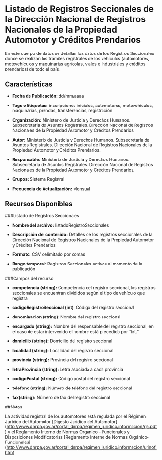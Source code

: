 Listado de Registros Seccionales de la Dirección Nacional de Registros Nacionales de la Propiedad Automotor y Créditos Prendarios
=================================================================================================================================

En este cuerpo de datos se detallan los datos de los Registros Seccionales donde se realizan los trámites registrales de los vehículos (automotores, motovehículos y maquinarias agrícolas, viales e industriales y créditos prendarios) de todo el país.

Características
---------------

-	**Fecha de Publicación:** dd/mm/aaaa

-	**Tags o Etiquetas:** inscripciones iniciales, automotores, motovehículos, maquinarias, prendas, transferencias, registración

-	**Organización:** Ministerio de Justicia y Derechos Humanos. Subsecretaría de Asuntos Registrales. Dirección Nacional de Registros Nacionales de la Propiedad Automotor y Créditos Prendarios.

-	**Autor:** Ministerio de Justicia y Derechos Humanos. Subsecretaría de Asuntos Registrales. Dirección Nacional de Registros Nacionales de la Propiedad Automotor y Créditos Prendarios.

-	**Responsable:** Ministerio de Justicia y Derechos Humanos. Subsecretaría de Asuntos Registrales. Dirección Nacional de Registros Nacionales de la Propiedad Automotor y Créditos Prendarios.

-	**Grupos:** Sistema Registral

-	**Frecuencia de Actualización:** Mensual

Recursos Disponibles
--------------------

###Listado de Registros Seccionales

-	**Nombre del archivo:** listadoRegistroSeccionales

-	**Descripción del contenido:** Detalles de los registros seccionales de la Dirección Nacional de Registros Nacionales de la Propiedad Automotor y Créditos Prendarios

-	**Formato:** CSV delimitado por comas

-	**Rango temporal:** Registros Seccionales activos al momento de la publicación

###Campos del recurso

-	**competencia (string):** Competencia del registro seccional, los registros seccionales se encuentran divididos según el tipo de vehículo que registra

-	**codigoRegistroSeccional (int):** Código del registro seccional

-	**denominacion (string):** Nombre del registro seccional

-	**encargado (string):** Nombre del responsable del registro seccional, en el caso de estar intervenido el nombre está precedido por “Int.”

-	**domicilio (string):** Domicilio del registro seccional

-	**localidad (string):** Localidad del registro seccional 

-	**provincia (string):** Provincia del registro seccional 

-	**letraProvincia (string):** Letra asociada a cada provincia

-	**codigoPostal (string):** Código postal del registro seccional

-	**telefono (string):** Número de teléfono del registro seccional

-	**fax(string):** Número de fax del registro seccional

##Notas

La actividad registral de los automotores está regulada por el Régimen Jurídico del Automotor [Digesto Jurídico del Automotor] (http://www.dnrpa.gov.ar/portal_dnrpa/regimen_juridico/informacion/rja.pdf) y el Reglamento Interno de Normas Orgánico - Funcionales y Disposiciones Modificatorias [Reglamento Interno de Normas Orgánico-Funcionales] (http://www.dnrpa.gov.ar/portal_dnrpa/regimen_juridico/informacion/urinof.htm)
